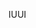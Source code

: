 <span data-ttu-id="8b8fa-101">IU</span><span class="sxs-lookup"><span data-stu-id="8b8fa-101">UI</span></span>